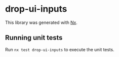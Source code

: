 # drop-ui-inputs

This library was generated with [Nx](https://nx.dev).

## Running unit tests

Run `nx test drop-ui-inputs` to execute the unit tests.
